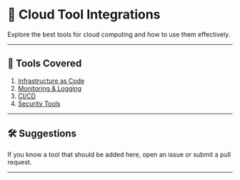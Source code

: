 # 🔧 Cloud Tool Integrations

Explore the best tools for cloud computing and how to use them effectively.

---

## 🚀 **Tools Covered**
1. [Infrastructure as Code](infrastructure-as-code.md)
2. [Monitoring & Logging](monitoring-logging.md)
3. [CI/CD](ci-cd-tools.md)
4. [Security Tools](security-tools.md)

---

## 🛠️ **Suggestions**
If you know a tool that should be added here, open an issue or submit a pull request.

---

